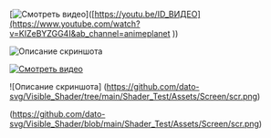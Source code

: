 [![Смотреть видео](D:\Git\Shader\Visible_Shader/scr.png)]([https://youtu.be/ID_ВИДЕО](https://www.youtube.com/watch?v=KIZeBYZGG4I&ab_channel=animeplanet
))

![Описание скриншота](https://github.com/dato-svg/Visible_Shader/tree/main/Images/scr.png)

[![Смотреть видео](https://github.com/dato-svg/Visible_Shader/tree/main/Images/scr.png)](https://www.youtube.com/watch?v=KIZeBYZGG4I&ab_channel=animeplanet)

![Описание скриншота] (https://github.com/dato-svg/Visible_Shader/tree/main/Shader_Test/Assets/Screen/scr.png)

(https://github.com/dato-svg/Visible_Shader/blob/main/Shader_Test/Assets/Screen/scr.png)
